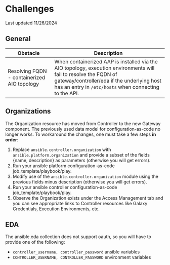 # Challenges

Last updated 11/26/2024

## General

| Obstacle | Description |
| --- | --- |
| Resolving FQDN - containerized AIO topology | When containerized AAP is installed via the AIO topology, execution environments will fail to resolve the FQDN of gateway/controller/eda if the underlying host has an entry in `/etc/hosts` when connecting to the API. |

## Organizations

The Organization resource has moved from Controller to the new Gateway component. The previously used data model for configuration-as-code no longer works. To workaround the changes, one must take a few steps **in order**:

1. Replace `ansible.controller.organization` with `ansible.platform.organization` and provide a subset of the fields {name, description} as parameters (otherwise you will get errors).
2. Run your ansible platform configuration-as-code job_template/playbook/play.
3. Modify use of the `ansible.controller.organization` module using the previous fields minus description (otherwise you will get errors).
4. Run your ansible controller configuration-as-code job_template/playbook/play.
5. Observe the Organization exists under the Access Management tab and you can see appropriate links to Controller resources like Galaxy Credentials, Execution Environments, etc.

## EDA

The ansible.eda collection does not support oauth, so you will have to provide one of the following:

- `controller_username, controller_password` ansible variables
- `CONTROLLER_USERNAME, CONTROLLER_PASSWORD` environment variables